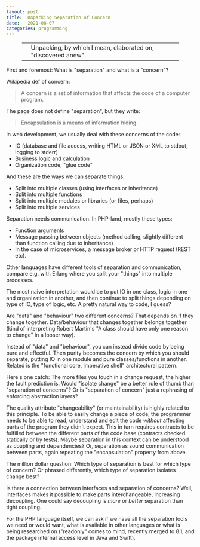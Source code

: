 ```yaml
---
layout: post
title:  Unpacking Separation of Concern
date:   2021-08-07
categories: programming
---
```


<div style='margin: 1em 3em;'>
<table>
<tr>
<td><span class='fa fa-icon fa-info-circle fa-2x'></span></td>
<td>Unpacking, by which I mean, elaborated on, "discovered anew".</td>
</tr>
</table>
</div>

First and foremost: What is "separation" and what is a "concern"?

Wikipedia def of concern: 

> A concern is a set of information that affects the code of a computer program.

The page does not define "separation", but they write:

> Encapsulation is a means of information hiding.

In web development, we usually deal with these concerns of the code:

* IO (database and file access, writing HTML or JSON or XML to stdout, logging to stderr)
* Business logic and calculation
* Organization code, "glue code"

And these are the ways we can separate things:

* Split into multiple classes (using interfaces or inheritance)
* Split into multiple functions
* Split into multiple modules or libraries (or files, perhaps)
* Split into multiple services

Separation needs communication. In PHP-land, mostly these types:

* Function arguments
* Message passing between objects (method calling, slightly different than function calling due to inheritance)
* In the case of microservices, a message broker or HTTP request (REST etc).

Other languages have different tools of separation and communication, compare e.g. with Erlang where you split your "things" into multiple processes.

The most naive interpretation would be to put IO in one class, logic in one and organization in another, and then continue to split things depending on type of IO, type of logic, etc. A pretty natural way to code, I guess?

Are "data" and "behaviour" two different concerns? That depends on if they change together. Data/behaviour that changes together belongs together (kind of interpreting Robert Martin's "A class should have only one reason to change" in a looser way).

Instead of "data" and "behaviour", you can instead divide code by being pure and effectful. Then purity becomes the concern by which you should separate, putting IO in one module and pure classes/functions in another. Related is the "functional core, imperative shell" architectural pattern.

Here's one catch: The more files you touch in a change request, the higher the fault prediction is. Would "isolate change" be a better rule of thumb than "separation of concerns"? Or is "separation of concern" just a rephrasing of enforcing abstraction layers?

The quality attribute "changeability" (or maintainability) is highly related to this principle. To be able to easily change a piece of code, the programmer needs to be able to read, understand and edit the code _without_ affecting parts of the program they didn't expect. This in turn requires contracts to be fulfilled between the different parts of the code base (contracts checked statically or by tests). Maybe separation in this context can be understood as coupling and dependencies? Or, separation as sound communication between parts, again repeating the "encapsulation" property from above.

The million dollar question: Which type of separation is best for which type of concern? Or phrased differently, which type of separation isolates change best?

Is there a connection between interfaces and separation of concerns? Well, interfaces makes it possible to make parts interchangeable, increasing decoupling. One could say decoupling is _more_ or _better_ separation than tight coupling.

For the PHP language itself, we can ask if we have all the separation tools we need or would want, what is available in other languages or what is being researched on ("readonly" comes to mind, recently merged to 8.1, and the package internal access level in Java and Swift).
